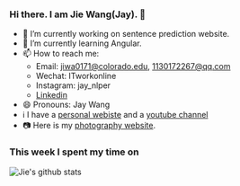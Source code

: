 ### Hi there. I am Jie Wang(Jay). 👋

- 🔭 I’m currently working on sentence prediction website.
- 🌱 I’m currently learning Angular.
- 📫 How to reach me: 
     - Email: jiwa0171@colorado.edu, 1130172267@qq.com
     - Wechat: ITworkonline
     - Instagram: jay_nlper
     - [Linkedin](https://www.linkedin.com/in/jiewangcub/)
- 😄 Pronouns: Jay Wang
- ℹ️ I have a [personal webiste](http://blog.itworkonline.top/) and a [youtube channel](https://www.youtube.com/channel/UCLeyszq3quKox7BlVDfL6vQ?view_as=subscriber)
- 📷 Here is my [photography website](https://unsplash.com/@itworkonline).  



### This week I spent my time on ###

![Jie's github stats](https://github-readme-stats.vercel.app/api/top-langs/?username=ITworkonline&hide_title=true&hide_border=true&langs_count=7&count_private=true&show_icons=true&&layout=compact)
